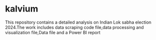 # kalvium
This repository contains a detailed analysis on Indian Lok sabha election 2024.The work includes data scraping code file,data processing and visualization file,Data file and a Power BI report
